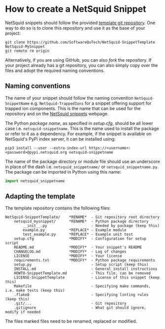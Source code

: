 How to create a NetSquid Snippet
================================

NetSquid snippets should follow the provided [template git repository](https://github.com/SoftwareQuTech/NetSquid-SnippetTemplate).
One way to do so is to clone this repository and use it as the base of your project:

```shell
git clone https://github.com/SoftwareQuTech/NetSquid-SnippetTemplate NetSquid-MySnippet
git remote rm origin
```

Alternatively, if you are using GitHub, you can also _fork_ the repository.
If your project already has a git repository, you can also simply copy over the files and adopt the required naming conventions.

Naming conventions
------------------

The name of your snippet should follow the naming convention `NetSquid-SnippetName` e.g. `NetSquid-TrappedIons` for a snippet offering support for trapped ion components.
This is the name that can be used for the repository and on the [NetSquid snippets](https://netsquid.org/snippets) webpage.

The Python _package name_, as specified in _setup.cfg_, should be all lower case i.e. `netsquid-snippetname`.
This is the name used to install the package or refer to it as a dependency.
For example, if the snippet is available on NetSquid's PyPi index server, it can be installed using:

```
pip3 install --user --extra-index-url https://<username>:<password>@pypi.netsquid.org netsquid-snippetname
```

The name of the package directory or module file should use an underscore in place of the dash i.e. `netsquid_snippetname/` or `netsquid_snippetname.py`.
The package can be imported in Python using this name:

```python
import netsquid_snippetname
```

Adapting the template
---------------------

The template repository contains the following files:

```
NetSquid-SnippetTemplate/    *RENAME*  - Git repository root directory
    netsquid_mysnippet/      *RENAME*  - Python package directory
        __init__.py                    - Needed by package (keep this)
        example.py           *REPLACE* - Example module
        test_example.py      *REPLACE* - Example unit test
    setup.cfg                *MODIFY*  - Configuration for setup script
    README.md                *MODIFY*  - Your snippet's README
    CHANGELOG.md             *MODIFY*  - Log of changes
    LICENSE                  *MODIFY*  - Your license
    requirements.txt         *MODIFY*  - Python package requirements
    setup.py                           - Setup script (keep this)
    INSTALL.md                         - General install instructions
    HOWTO-SnippetTemplate.md           - This file, can be removed
    LICENSE-SnippetTemplate            - License of this snippet (keep this)
    Makefile                           - Specifying make commands, i.e. make tests (keep this)
    .flake8                            - Specifying linting rules (keep this)
    .git/...                           - Git repository
    .gitignore                         - What git should ignore, modify if needed
```

The files marked files need to be renamed, replaced or modified.
